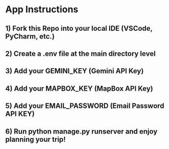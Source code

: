 # App Instructions

## 1) Fork this Repo into your local IDE (VSCode, PyCharm, etc.)

## 2) Create a .env file at the main directory level

## 3) Add your GEMINI_KEY (Gemini API Key)

## 4) Add your MAPBOX_KEY (MapBox API Key)

## 5) Add your EMAIL_PASSWORD (Email Password API KEY)

## 6) Run python manage.py runserver and enjoy planning your trip!

